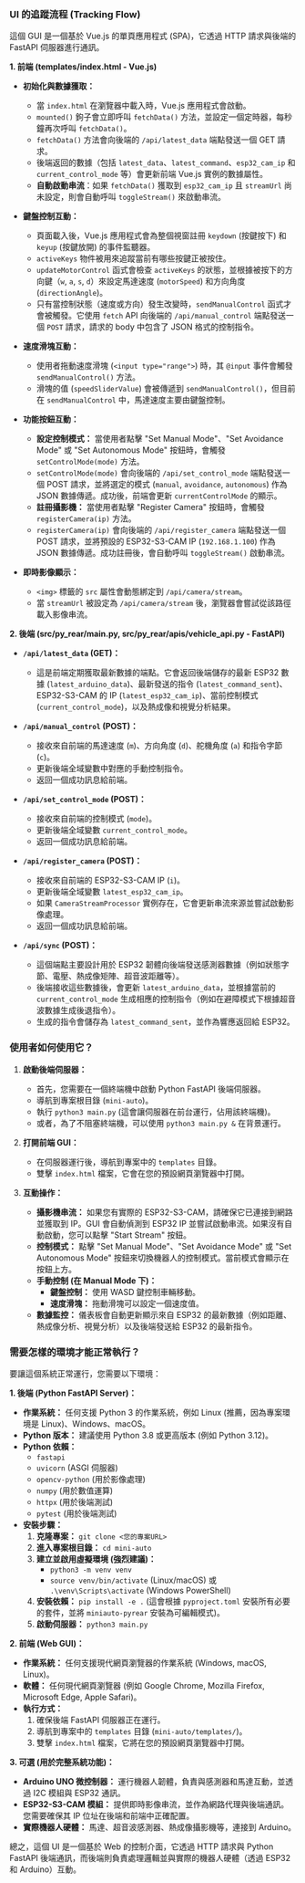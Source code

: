### UI 的追蹤流程 (Tracking Flow)

這個 GUI 是一個基於 Vue.js 的單頁應用程式 (SPA)，它透過 HTTP 請求與後端的 FastAPI 伺服器進行通訊。

**1. 前端 (templates/index.html - Vue.js)**

*   **初始化與數據獲取：**
    *   當 `index.html` 在瀏覽器中載入時，Vue.js 應用程式會啟動。
    *   `mounted()` 鉤子會立即呼叫 `fetchData()` 方法，並設定一個定時器，每秒鐘再次呼叫 `fetchData()`。
    *   `fetchData()` 方法會向後端的 `/api/latest_data` 端點發送一個 GET 請求。
    *   後端返回的數據（包括 `latest_data`、`latest_command`、`esp32_cam_ip` 和 `current_control_mode` 等）會更新前端 Vue.js 實例的數據屬性。
    *   **自動啟動串流**：如果 `fetchData()` 獲取到 `esp32_cam_ip` 且 `streamUrl` 尚未設定，則會自動呼叫 `toggleStream()` 來啟動串流。

*   **鍵盤控制互動：**
    *   頁面載入後，Vue.js 應用程式會為整個視窗註冊 `keydown` (按鍵按下) 和 `keyup` (按鍵放開) 的事件監聽器。
    *   `activeKeys` 物件被用來追蹤當前有哪些按鍵正被按住。
    *   `updateMotorControl` 函式會檢查 `activeKeys` 的狀態，並根據被按下的方向鍵（`w`, `a`, `s`, `d`）來設定馬達速度 (`motorSpeed`) 和方向角度 (`directionAngle`)。
    *   只有當控制狀態（速度或方向）發生改變時，`sendManualControl` 函式才會被觸發。它使用 `fetch` API 向後端的 `/api/manual_control` 端點發送一個 `POST` 請求，請求的 body 中包含了 JSON 格式的控制指令。

*   **速度滑塊互動：**
    *   使用者拖動速度滑塊 (`<input type="range">`) 時，其 `@input` 事件會觸發 `sendManualControl()` 方法。
    *   滑塊的值 (`speedSliderValue`) 會被傳遞到 `sendManualControl()`，但目前在 `sendManualControl` 中，馬達速度主要由鍵盤控制。

*   **功能按鈕互動：**
    *   **設定控制模式：** 當使用者點擊 "Set Manual Mode"、"Set Avoidance Mode" 或 "Set Autonomous Mode" 按鈕時，會觸發 `setControlMode(mode)` 方法。
    *   `setControlMode(mode)` 會向後端的 `/api/set_control_mode` 端點發送一個 POST 請求，並將選定的模式 (`manual`, `avoidance`, `autonomous`) 作為 JSON 數據傳遞。成功後，前端會更新 `currentControlMode` 的顯示。
    *   **註冊攝影機：** 當使用者點擊 "Register Camera" 按鈕時，會觸發 `registerCamera(ip)` 方法。
    *   `registerCamera(ip)` 會向後端的 `/api/register_camera` 端點發送一個 POST 請求，並將預設的 ESP32-S3-CAM IP (`192.168.1.100`) 作為 JSON 數據傳遞。成功註冊後，會自動呼叫 `toggleStream()` 啟動串流。

*   **即時影像顯示：**
    *   `<img>` 標籤的 `src` 屬性會動態綁定到 `/api/camera/stream`。
    *   當 `streamUrl` 被設定為 `/api/camera/stream` 後，瀏覽器會嘗試從該路徑載入影像串流。

**2. 後端 (src/py_rear/main.py, src/py_rear/apis/vehicle_api.py - FastAPI)**

*   **`/api/latest_data` (GET)：**
    *   這是前端定期獲取最新數據的端點。它會返回後端儲存的最新 ESP32 數據 (`latest_arduino_data`)、最新發送的指令 (`latest_command_sent`)、ESP32-S3-CAM 的 IP (`latest_esp32_cam_ip`)、當前控制模式 (`current_control_mode`)，以及熱成像和視覺分析結果。

*   **`/api/manual_control` (POST)：**
    *   接收來自前端的馬達速度 (`m`)、方向角度 (`d`)、舵機角度 (`a`) 和指令字節 (`c`)。
    *   更新後端全域變數中對應的手動控制指令。
    *   返回一個成功訊息給前端。

*   **`/api/set_control_mode` (POST)：**
    *   接收來自前端的控制模式 (`mode`)。
    *   更新後端全域變數 `current_control_mode`。
    *   返回一個成功訊息給前端。

*   **`/api/register_camera` (POST)：**
    *   接收來自前端的 ESP32-S3-CAM IP (`i`)。
    *   更新後端全域變數 `latest_esp32_cam_ip`。
    *   如果 `CameraStreamProcessor` 實例存在，它會更新串流來源並嘗試啟動影像處理。
    *   返回一個成功訊息給前端。

*   **`/api/sync` (POST)：**
    *   這個端點主要設計用於 ESP32 韌體向後端發送感測器數據（例如狀態字節、電壓、熱成像矩陣、超音波距離等）。
    *   後端接收這些數據後，會更新 `latest_arduino_data`，並根據當前的 `current_control_mode` 生成相應的控制指令（例如在避障模式下根據超音波數據生成後退指令）。
    *   生成的指令會儲存為 `latest_command_sent`，並作為響應返回給 ESP32。

### 使用者如何使用它？

1.  **啟動後端伺服器：**
    *   首先，您需要在一個終端機中啟動 Python FastAPI 後端伺服器。
    *   導航到專案根目錄 (`mini-auto`)。
    *   執行 `python3 main.py` (這會讓伺服器在前台運行，佔用該終端機)。
    *   或者，為了不阻塞終端機，可以使用 `python3 main.py &` 在背景運行。

2.  **打開前端 GUI：**
    *   在伺服器運行後，導航到專案中的 `templates` 目錄。
    *   雙擊 `index.html` 檔案，它會在您的預設網頁瀏覽器中打開。

3.  **互動操作：**
    *   **攝影機串流：** 如果您有實際的 ESP32-S3-CAM，請確保它已連接到網路並獲取到 IP。GUI 會自動偵測到 ESP32 IP 並嘗試啟動串流。如果沒有自動啟動，您可以點擊 "Start Stream" 按鈕。
    *   **控制模式：** 點擊 "Set Manual Mode"、"Set Avoidance Mode" 或 "Set Autonomous Mode" 按鈕來切換機器人的控制模式。當前模式會顯示在按鈕上方。
    *   **手動控制 (在 Manual Mode 下)：**
        *   **鍵盤控制：** 使用 WASD 鍵控制車輛移動。
        *   **速度滑塊：** 拖動滑塊可以設定一個速度值。
    *   **數據監控：** 儀表板會自動更新顯示來自 ESP32 的最新數據（例如距離、熱成像分析、視覺分析）以及後端發送給 ESP32 的最新指令。

### 需要怎樣的環境才能正常執行？

要讓這個系統正常運行，您需要以下環境：

**1. 後端 (Python FastAPI Server)：**

*   **作業系統：** 任何支援 Python 3 的作業系統，例如 Linux (推薦，因為專案環境是 Linux)、Windows、macOS。
*   **Python 版本：** 建議使用 Python 3.8 或更高版本 (例如 Python 3.12)。
*   **Python 依賴：**
    *   `fastapi`
    *   `uvicorn` (ASGI 伺服器)
    *   `opencv-python` (用於影像處理)
    *   `numpy` (用於數值運算)
    *   `httpx` (用於後端測試)
    *   `pytest` (用於後端測試)
*   **安裝步驟：**
    1.  **克隆專案：** `git clone <您的專案URL>`
    2.  **進入專案根目錄：** `cd mini-auto`
    3.  **建立並啟用虛擬環境 (強烈建議)：**
        *   `python3 -m venv venv`
        *   `source venv/bin/activate` (Linux/macOS) 或 `.\venv\Scripts\activate` (Windows PowerShell)
    4.  **安裝依賴：** `pip install -e .` (這會根據 `pyproject.toml` 安裝所有必要的套件，並將 `miniauto-pyrear` 安裝為可編輯模式)。
    5.  **啟動伺服器：** `python3 main.py`

**2. 前端 (Web GUI)：**

*   **作業系統：** 任何支援現代網頁瀏覽器的作業系統 (Windows, macOS, Linux)。
*   **軟體：** 任何現代網頁瀏覽器 (例如 Google Chrome, Mozilla Firefox, Microsoft Edge, Apple Safari)。
*   **執行方式：**
    1.  確保後端 FastAPI 伺服器正在運行。
    2.  導航到專案中的 `templates` 目錄 (`mini-auto/templates/`)。
    3.  雙擊 `index.html` 檔案，它將在您的預設網頁瀏覽器中打開。

**3. 可選 (用於完整系統功能)：**

*   **Arduino UNO 微控制器：** 運行機器人韌體，負責與感測器和馬達互動，並透過 I2C 模組與 ESP32 通訊。
*   **ESP32-S3-CAM 模組：** 提供即時影像串流，並作為網路代理與後端通訊。您需要確保其 IP 位址在後端和前端中正確配置。
*   **實際機器人硬體：** 馬達、超音波感測器、熱成像攝影機等，連接到 Arduino。

總之，這個 UI 是一個基於 Web 的控制介面，它透過 HTTP 請求與 Python FastAPI 後端通訊，而後端則負責處理邏輯並與實際的機器人硬體（透過 ESP32 和 Arduino）互動。
